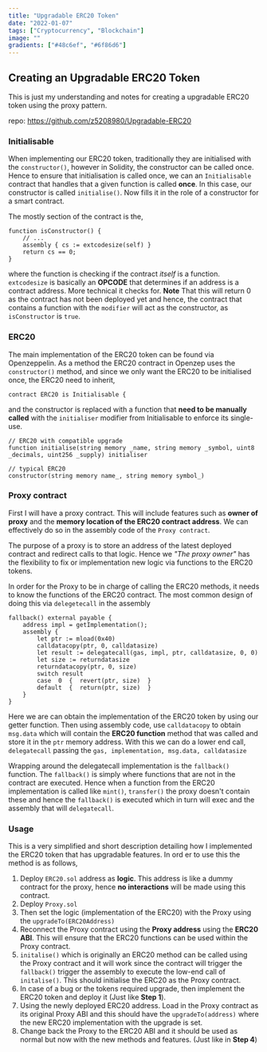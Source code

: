 ```yaml
---
title: "Upgradable ERC20 Token"
date: "2022-01-07"
tags: ["Cryptocurrency", "Blockchain"]
image: ""
gradients: ["#48c6ef", "#6f86d6"]
---
```


## Creating an Upgradable ERC20 Token
This is just my understanding and notes for creating a upgradable ERC20 token using the proxy pattern.

repo: https://github.com/z5208980/Upgradable-ERC20

### Initialisable

When implementing our ERC20 token, traditionally they are initialised with the `constructor()`, however in Solidity, the constructor can be called once. Hence to ensure that initialisation is called once, we can an `Initialisable` contract that handles that a given function is called **once**. In this case, our constructor is called `initialise()`. Now fills it in the role of a constructor for a smart contract. 

The mostly section of the contract is the, 
```sol
function isConstructor() {
	// ...
	assembly { cs := extcodesize(self) }
	return cs == 0;
}
```
where the function is checking if the contract *itself* is a function. `extcodesize` is basically an **OPCODE** that determines if an address is a contract address. More technical it checks for. **Note** That this will return 0 as the contract has not been deployed yet and hence, the contract that contains a function with the `modifier` will act as the constructor, as `isConstructor` is `true`.

### ERC20

The main implementation of the ERC20 token can be found via Openzeppelin. As a method the ERC20 contract in Openzep uses the `constructor()` method, and since we only want the ERC20 to be initialised once, the ERC20 need to inherit,

```sol
contract ERC20 is Initialisable {
```

and the constructor is replaced with a function that **need to be manually called** with the `initialiser` modifier from Initialisable to enforce its single-use.

```sol
// ERC20 with compatible upgrade
function initialise(string memory _name, string memory _symbol, uint8 _decimals, uint256 _supply) initialiser

// typical ERC20
constructor(string memory name_, string memory symbol_)
```

### Proxy contract

First I will have a proxy contract. This will include features such as **owner of proxy**  and the **memory location of the ERC20 contract address**. We can effectively do so in the assembly code of the `Proxy contract`.

The purpose of a proxy is to store an address of the latest deployed contract and redirect calls to that logic. Hence we *"The proxy owner"* has the flexibility to fix or implementation new logic via functions to the ERC20 tokens.

In order for the Proxy to be in charge of calling the ERC20 methods, it needs to know the functions of the ERC20 contract. The most common design of doing this via `delegetecall` in the assembly

```sol
fallback() external payable {
	address impl = getImplementation();
	assembly {
		let ptr := mload(0x40)
		calldatacopy(ptr, 0, calldatasize)
		let result := delegatecall(gas, impl, ptr, calldatasize, 0, 0)
		let size := returndatasize
		returndatacopy(ptr, 0, size)
		switch result
		case  0  {  revert(ptr, size)  }
		default  {  return(ptr, size)  }
	}
}
```

Here we are can obtain the implementation of the ERC20 token by using our getter function. Then using assembly code, use `calldatacopy` to obtain `msg.data` which will contain the **ERC20 function** method that was called and store it in the `ptr` memory address. With this we can do a lower end call, `delegatecall` passing the `gas, implementation, msg.data, calldatasize` 

Wrapping around the delegatecall implementation is the `fallback()` function. The `fallback()` is simply where functions that are not in the contract are executed. Hence when a function from the ERC20 implementation is called like `mint()`, `transfer()` the proxy doesn't contain these and hence the `fallback()` is executed which in turn will exec and the assembly that will `delegatecall`. 

### Usage
This is a very simplified and short description detailing how I implemented the ERC20 token that has upgradable features. In ord
er to use this the method is as follows,
1. Deploy `ERC20.sol` address as **logic**. This address is like a dummy contract for the proxy, hence **no interactions** will be made using this contract. 
2. Deploy `Proxy.sol`
3. Then set the logic (implementation of the ERC20) with the Proxy using the `upgradeTo(ERC20Address)`
4. Reconnect the Proxy contract using the **Proxy address** using the **ERC20 ABI**. This will ensure that the ERC20 functions can be used within the Proxy contract.
5. `initalise()` which is originally an ERC20 method can be called using the Proxy contract and it will work since the contract will trigger the `fallback()` trigger the assembly to execute the low-end call of `initalise()`. This should initialise the ERC20 as the Proxy contract.
6. In case of a bug or the tokens required upgrade, then implement the ERC20 token and deploy it (Just like **Step 1**).
7. Using the newly deployed ERC20 address. Load in the Proxy contract as its original Proxy ABI and this should have the `upgradeTo(address)` where the new ERC20 implementation with the upgrade is set.
8. Change back the Proxy to the ERC20 ABI and it should be used as normal but now with the new methods and features. (Just like in **Step 4**)